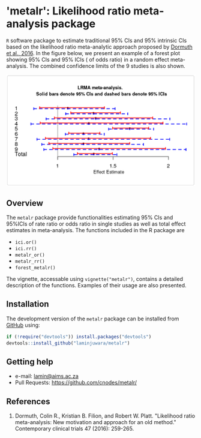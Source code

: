 # 'metalr': Likelihood ratio meta-analysis package

`R` software package to estimate traditional 95% CIs and 95% intrinsic CIs based on the likelihood ratio meta-analytic approach proposed by [Dormuth et al., 2016](![](man/documents/Dormuth2016.pdf) ). In the figure below, we present an example of a forest plot showing 95% CIs and 95% ICIs ( of odds ratio) in a random effect meta-analysis. The combined confidence limits of the 9 studies is also shown.

![](man/figures/forest_metalr_eg.png)



## Overview

The `metalr` package provide functionalities estimating 95% CIs and 95%ICIs of rate ratio or odds ratio in single studies as well as total effect estimates in meta-analysis. The functions included in the R package are
- `ici.or()`
- `ici.rr()`
- `metalr_or()`
- `metalr_rr()`
- `forest_metalr()`

The vignette, accessable using `vignette("metalr")`, contains a detailed description of the functions. Examples of their usage are also presented.



## Installation


The development version of the `metalr` package can be installed from [GitHub](https://github.com/laminjuwara/metalr) using:

```R
if (!require("devtools")) install.packages("devtools")
devtools::install_github("laminjuwara/metalr")
```


## Getting help

* e-mail: <lamin@aims.ac.za>
* Pull Requests: <https://github.com/cnodes/metalr/>


## References

1. Dormuth, Colin R., Kristian B. Filion, and Robert W. Platt. "Likelihood ratio meta-analysis: New motivation and approach for an old method." Contemporary clinical trials 47 (2016): 259-265.
